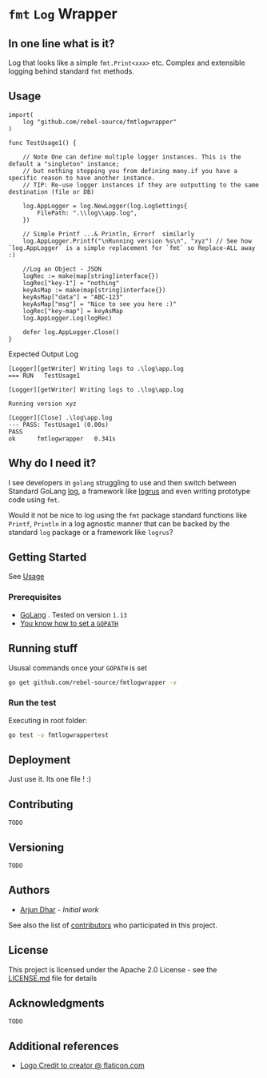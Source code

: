 
# `fmt` `Log` Wrapper

## In one line what is it?
Log that looks like a simple `fmt.Print<xxx>` etc. Complex and extensible logging behind standard `fmt` methods.

## Usage
```golang
import(
	log "github.com/rebel-source/fmtlogwrapper"
)

func TestUsage1() {

	// Note One can define multiple logger instances. This is the default a "singleton" instance; 
	// but nothing stopping you from defining many.if you have a specific reason to have another instance.
	// TIP: Re-use logger instances if they are outputting to the same destination (file or DB)

	log.AppLogger = log.NewLogger(log.LogSettings{
		FilePath: ".\\log\\app.log",
	})

	// Simple Printf ...& Println, Errorf  similarly
	log.AppLogger.Printf("\nRunning version %s\n", "xyz") // See how `log.AppLogger` is a simple replacement for `fmt` so Replace-ALL away :)

	//Log an Object - JSON
	logRec := make(map[string]interface{})
	logRec["key-1"] = "nothing"
	keyAsMap := make(map[string]interface{})
	keyAsMap["data"] = "ABC-123"
	keyAsMap["msg"] = "Nice to see you here :)"
	logRec["key-map"] = keyAsMap
	log.AppLogger.Log(logRec)	

	defer log.AppLogger.Close()
}
```

Expected Output Log
```
[Logger][getWriter] Writing logs to .\log\app.log
=== RUN   TestUsage1

[Logger][getWriter] Writing logs to .\log\app.log

Running version xyz

[Logger][Close] .\log\app.log
--- PASS: TestUsage1 (0.00s)
PASS
ok      fmtlogwrapper   0.341s
```

## Why do I need it?
I see developers in `golang` struggling to use and then switch between Standard GoLang [log](https://golang.org/pkg/log/), a framework like [logrus](https://github.com/sirupsen/logrus) and even writing prototype code using `fmt`. 

Would it not be nice to log using the `fmt` package standard functions like `Printf`, `Println` in a log agnostic manner that can be backed by the standard `log` package or a framework like `logrus`?


## Getting Started
See [Usage](#usage)

### Prerequisites
* [GoLang](https://golang.org/) . Tested on version `1.13`
* [You know how to set a `GOPATH`](https://github.com/golang/go/wiki/SettingGOPATH)

## Running stuff
Ususal commands once your `GOPATH` is set

```bash
go get github.com/rebel-source/fmtlogwrapper -v
```

### Run the test
Executing in root folder:
```bash
go test -v fmtlogwrappertest
```

## Deployment
Just use it. Its one file ! :)


## Contributing
`TODO`

## Versioning
`TODO`

## Authors

* [Arjun Dhar](http://arjun-dhar.neurosys.biz/Arjun_Dhar.html) - *Initial work*

See also the list of [contributors](https://github.com/your/project/contributors) who participated in this project.

## License

This project is licensed under the Apache 2.0 License - see the [LICENSE.md](LICENSE.md) file for details

## Acknowledgments
`TODO`

## Additional references
* [Logo Credit to creator @ flaticon.com](https://www.flaticon.com/free-icon/fist_128921)
